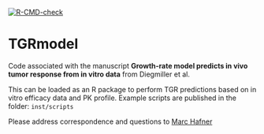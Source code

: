 <!-- badges: start -->
[![R-CMD-check](https://github.com/gdrplatform/TGRmodel/workflows/R-CMD-check/badge.svg)](https://github.com/gdrplatform/TGRmodel/actions)
<!-- badges: end -->

# TGRmodel
Code associated with the manuscript **Growth-rate model predicts in vivo tumor response from in vitro data** from Diegmiller et al.

This can be loaded as an R package to perform TGR predictions based on in vitro efficacy data and PK profile. Example scripts are published in the folder: `inst/scripts`

Please address correspondence and questions to [Marc Hafner](mailto:hafner.marc@gene.com)
